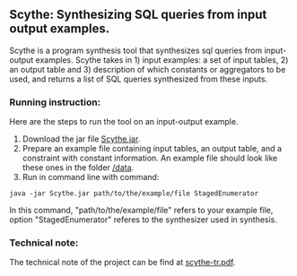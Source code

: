 ## Scythe: Synthesizing SQL queries from input output examples.

Scythe is a program synthesis tool that synthesizes sql queries from input-output examples. Scythe takes in 1) input examples: a set of input tables, 2) an output table and 3) description of which constants or aggregators to be used, and returns a list of SQL queries synthesized from these inputs.

### Running instruction:

Here are the steps to run the tool on an input-output example.

1. Download the jar file [Scythe.jar](https://github.com/Mestway/Scythe/tree/refined/out/artifacts/Scythe_jar).
2. Prepare an example file containing input tables, an output table, and a constraint with constant information. An example file should look like these ones in the folder  [/data](https://github.com/Mestway/Scythe/tree/refined/data).
3. Run in command line with command:
```
java -jar Scythe.jar path/to/the/example/file StagedEnumerator
```
In this command, "path/to/the/example/file" refers to your example file, option "StagedEnumerator" referes to the synthesizer used in synthesis.

### Technical note:

The technical note of the project can be find at [scythe-tr.pdf](https://github.com/Mestway/Scythe/blob/symbolic-cleaned/scythe-tr.pdf).
